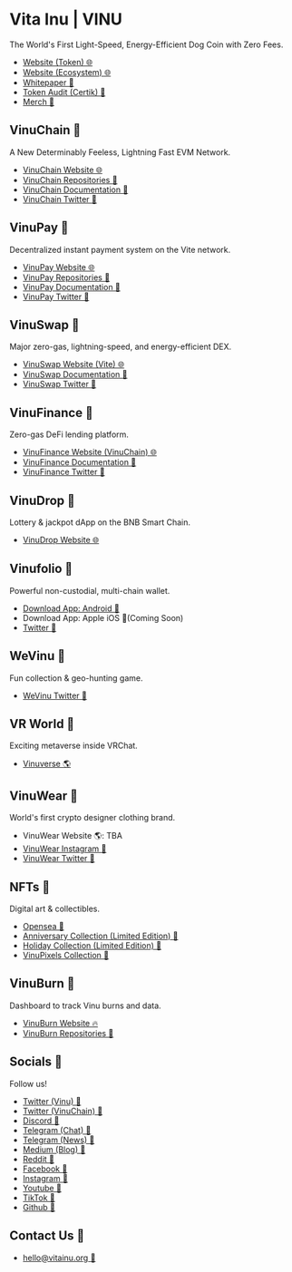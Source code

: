 # Vita Inu | VINU
The World's First Light-Speed, Energy-Efficient Dog Coin with Zero Fees.
- [Website (Token) 🌐](https://vitainu.org)
- [Website (Ecosystem) 🌐](https://vinu.org)
- [Whitepaper 📜](https://vitainu.org/whitepaper)
- [Token Audit (Certik) 🔎](https://www.certik.com/projects/vita-inu)
- [Merch 🛒](https://www.redbubble.com/shop/ap/100921734)

## VinuChain 🔗
A New Determinably Feeless, Lightning Fast EVM Network.
- [VinuChain Website 🌐](https://vinuchain.org)
- [VinuChain Repositories 📃](https://github.com/VinuChain/)
- [VinuChain Documentation 📜](https://vinu.gitbook.io/vinuchain/)
- [VinuChain Twitter 💬](https://twitter.com/VinuChain)

## VinuPay 🔗
Decentralized instant payment system on the Vite network.
- [VinuPay Website 🌐](https://vinu.cash/)
- [VinuPay Repositories 📃](https://github.com/VinuPay/)
- [VinuPay Documentation 📜](https://docs.vinu.cash)
- [VinuPay Twitter 💬](https://twitter.com/vinupay)

## VinuSwap 🔗
Major zero-gas, lightning-speed, and energy-efficient DEX.
- [VinuSwap Website (Vite) 🌐](https://vite.vinuswap.org/)
- [VinuSwap Documentation 📜](https://vinu.gitbook.io/vinuswap/)
- [VinuSwap Twitter 💬](https://twitter.com/vinu_swap)

## VinuFinance 🔗
Zero-gas DeFi lending platform.
- [VinuFinance Website (VinuChain) 🌐](https://vinufinance.app/)
- [VinuFinance Documentation 📜](https://vinu.gitbook.io/vinufinance/)
- [VinuFinance Twitter 💬](https://twitter.com/vinufinance)

## VinuDrop 🔗
Lottery & jackpot dApp on the BNB Smart Chain.
- [VinuDrop Website 🌐](https://drop.vitainu.org/)

## Vinufolio 🔗
Powerful non-custodial, multi-chain wallet.
- [Download App: Android 🤖](https://play.google.com/store/apps/details?id=clutchnetwork.io)
- Download App: Apple iOS 🍎(Coming Soon)
- [Twitter 💬](https://twitter.com/vinufolio)

## WeVinu 🔗
Fun collection & geo-hunting game.
- [WeVinu Twitter 💬](https://twitter.com/wevinu)

## VR World 🔗
Exciting metaverse inside VRChat.
- [Vinuverse 🌎](https://vrchat.com/home/launch?worldId=wrld_e567cf3a-4c61-4027-b919-84b2927a13b1)

## VinuWear 🔗
World's first crypto designer clothing brand.
- VinuWear Website 🌎: TBA
- [VinuWear Instagram 📸](https://instagram.com/vinuwear)
- [VinuWear Twitter 💬](https://twitter.com/vinuwear)

## NFTs 🔗
Digital art & collectibles.
- [Opensea 🌊](https://opensea.io/VitaInuCoin?tab=created)
- [Anniversary Collection (Limited Edition) 🎨](https://opensea.io/collection/vinuanniversary)
- [Holiday Collection (Limited Edition) 🎨](https://opensea.io/collection/vita-inu-holiday-collection)
- [VinuPixels Collection 🎨](https://www.scatter.art/collection/0xbFE5e191f0F40117452c1bc07D77D89C10a8a326)

## VinuBurn 🔗
Dashboard to track Vinu burns and data.
- [VinuBurn Website 🔥](https://burn.vitainu.org/)
- [VinuBurn Repositories 📃](https://github.com/Vita-Inu/VinuBurn)

## Socials 🔗
Follow us!
- [Twitter (Vinu) 💬](https://twitter.com/vitainucoin)
- [Twitter (VinuChain) 💬](https://twitter.com/vinuchain)
- [Discord 💬](https://discord.gg/vinu)
- [Telegram (Chat) 💬](https://t.me/vitainu)
- [Telegram (News) 💬](https://t.me/vinu_news)
- [Medium (Blog) 💬](https://medium.com/@vitainu)
- [Reddit 💬](https://reddit.com/r/vitainu)
- [Facebook 💬](https://facebook.com/vitainucoin)
- [Instagram 💬](https://instagram.com/vitainucoin)
- [Youtube 💬](https://youtube.com/@VitaInuCoin)
- [TikTok 💬](https://tiktok.com/@vitainucoin)
- [Github 💬](https://github.com/vita-inu)

## Contact Us 🔗
- [hello@vitainu.org 📧](mailto:hello@vitainu.org)
